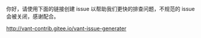 你好，请使用下面的链接创建 issue 以帮助我们更快的排查问题，不规范的 issue 会被关闭，感谢配合。

http://vant-contrib.gitee.io/vant-issue-generater
